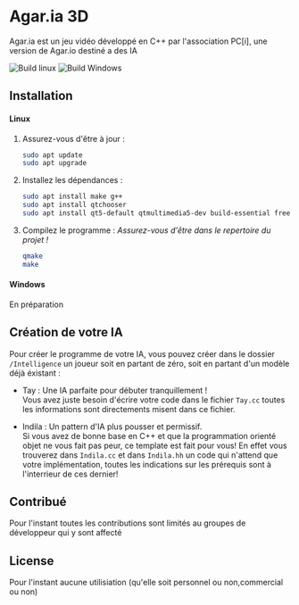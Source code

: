 # Agar.ia 3D

Agar.ia est un jeu vidéo développé en C++ par l'association PC[i], une version de Agar.io destiné a des IA

![Build linux](https://github.com/pci-ua/Agar.ia3D/actions/workflows/l-cpp.yml/badge.svg)
![Build Windows](https://github.com/pci-ua/Agar.ia3D/actions/workflows/w-cpp.yml/badge.svg)
## Installation

#### Linux
1. Assurez-vous d'être à jour :

    ```bash
    sudo apt update
    sudo apt upgrade
    ```

2. Installez les dépendances :

    ```bash
    sudo apt install make g++
    sudo apt install qtchooser
    sudo apt install qt5-default qtmultimedia5-dev build-essential freeglut3-dev
    ```

3. Compilez le programme :
_Assurez-vous d'être dans le repertoire du projet !_
     ```bash
    qmake
    make
    ```

#### Windows

 En préparation


## Création de votre IA

Pour créer le programme de votre IA, vous pouvez créer dans le dossier `/Intelligence` un joueur
soit en partant de zéro, soit en partant d'un modèle déjà éxistant :

  - Tay : Une IA parfaite pour débuter tranquillement ! <br/>
     Vous avez juste besoin d'écrire votre code dans le fichier `Tay.cc`
     toutes les informations sont directements misent dans ce fichier.

  - Indila : Un pattern d'IA plus pousser et permissif. <br/>
    Si vous avez de bonne base en C++ et que la programmation orienté objet ne vous fait pas peur,
    ce template est fait pour vous! En effet vous trouverez dans `Indila.cc` et dans `Indila.hh`
    un code qui n'attend que votre implémentation, toutes les indications sur les prérequis sont à l'interrieur de ces dernier!


## Contribué
Pour l'instant toutes les contributions sont limités au groupes de développeur qui y sont affecté

## License
Pour l'instant aucune utilisiation (qu'elle soit personnel ou non,commercial ou non)
